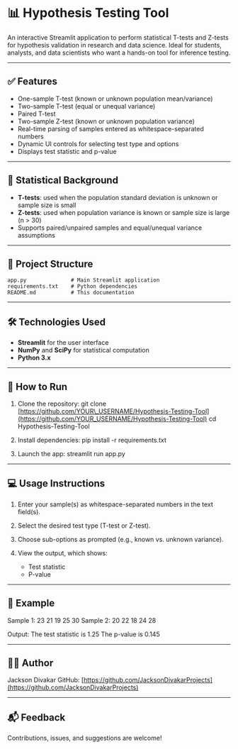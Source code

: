 # 📊 Hypothesis Testing Tool

An interactive Streamlit application to perform statistical T-tests and Z-tests for hypothesis validation in research and data science. Ideal for students, analysts, and data scientists who want a hands-on tool for inference testing.

---

## ✅ Features

* One-sample T-test (known or unknown population mean/variance)
* Two-sample T-test (equal or unequal variance)
* Paired T-test
* Two-sample Z-test (known or unknown population variance)
* Real-time parsing of samples entered as whitespace-separated numbers
* Dynamic UI controls for selecting test type and options
* Displays test statistic and p-value

---

## 🧠 Statistical Background

* **T-tests**: used when the population standard deviation is unknown or sample size is small
* **Z-tests**: used when population variance is known or sample size is large (n > 30)
* Supports paired/unpaired samples and equal/unequal variance assumptions

---

## 📂 Project Structure

```
app.py              # Main Streamlit application
requirements.txt    # Python dependencies
README.md           # This documentation
```

---

## 🛠 Technologies Used

* **Streamlit** for the user interface
* **NumPy** and **SciPy** for statistical computation
* **Python 3.x**

---

## 🚀 How to Run

1. Clone the repository:
   git clone [https://github.com/YOUR\_USERNAME/Hypothesis-Testing-Tool](https://github.com/YOUR_USERNAME/Hypothesis-Testing-Tool)
   cd Hypothesis-Testing-Tool

2. Install dependencies:
   pip install -r requirements.txt

3. Launch the app:
   streamlit run app.py

---

## 💻 Usage Instructions

1. Enter your sample(s) as whitespace-separated numbers in the text field(s).
2. Select the desired test type (T-test or Z-test).
3. Choose sub-options as prompted (e.g., known vs. unknown variance).
4. View the output, which shows:

   * Test statistic
   * P-value

---

## 📝 Example

Sample 1: 23 21 19 25 30
Sample 2: 20 22 18 24 28

Output:
The test statistic is 1.25
The p-value is 0.145

---

## 👨‍💻 Author

Jackson Divakar
GitHub: [https://github.com/JacksonDivakarProjects](https://github.com/JacksonDivakarProjects)

---

## 📬 Feedback

Contributions, issues, and suggestions are welcome!
